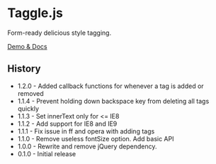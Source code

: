 Taggle.js
=========

Form-ready delicious style tagging.

[Demo & Docs](http://sean.is/poppin/tags/)

## History

 - 1.2.0 - Added callback functions for whenever a tag is added or removed
 - 1.1.4 - Prevent holding down backspace key from deleting all tags quickly
 - 1.1.3 - Set innerText only for <= IE8
 - 1.1.2 - Add support for IE8 and IE9
 - 1.1.1 - Fix issue in ff and opera with adding tags
 - 1.1.0 - Remove useless fontSize option. Add basic API
 - 1.0.0 - Rewrite and remove jQuery dependency.
 - 0.1.0 - Initial release

